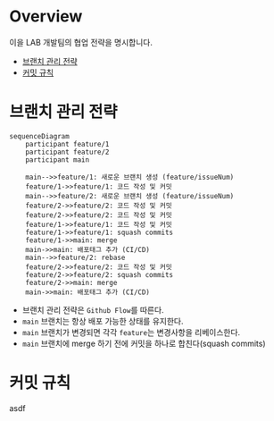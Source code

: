 # Overview

이을 LAB 개발팀의 협업 전략을 명시합니다.

- [브랜치 관리 전략](#브랜치-관리-전략)
- [커밋 규칙](#커밋-규칙)

# 브랜치 관리 전략

```mermaid
sequenceDiagram
    participant feature/1
    participant feature/2
    participant main

    main-->>feature/1: 새로운 브랜치 생성 (feature/issueNum)
    feature/1->>feature/1: 코드 작성 및 커밋
    main-->>feature/2: 새로운 브랜치 생성 (feature/issueNum)
    feature/2->>feature/2: 코드 작성 및 커밋
    feature/2->>feature/2: 코드 작성 및 커밋
    feature/1->>feature/1: 코드 작성 및 커밋
    feature/1->>feature/1: squash commits
    feature/1->>main: merge
    main->>main: 배포태그 추가 (CI/CD)
    main-->>feature/2: rebase
    feature/2->>feature/2: 코드 작성 및 커밋
    feature/2->>feature/2: squash commits
    feature/2->>main: merge
    main->>main: 배포태그 추가 (CI/CD)
```

* 브랜치 관리 전략은 `Github Flow`를 따른다.
* `main` 브랜치는 항상 배포 가능한 상태를 유지한다.
* `main` 브랜치가 변경되면 각각 `feature`는 변경사항을 리베이스한다.
* `main` 브랜치에 merge 하기 전에 커밋을 하나로 합친다(squash commits)

# 커밋 규칙

asdf
